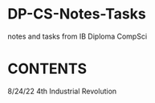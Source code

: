 # DP-CS-Notes-Tasks
notes and tasks from IB Diploma CompSci

# CONTENTS
8/24/22     4th Industrial Revolution
